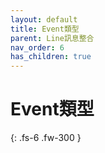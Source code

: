 ```yaml
---
layout: default
title: Event類型
parent: Line訊息整合
nav_order: 6
has_children: true
---
```


# Event類型

{: .fs-6 .fw-300 }